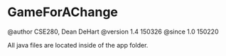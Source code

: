 # GameForAChange
@author CSE280, Dean DeHart
@version 1.4 150326
@since 1.0 150220

All java files are located inside of the app folder.
